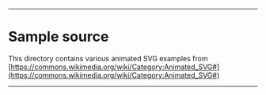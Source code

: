 
***

# Sample source

This directory contains various animated SVG examples from [https://commons.wikimedia.org/wiki/Category:Animated_SVG#](https://commons.wikimedia.org/wiki/Category:Animated_SVG#)

***
